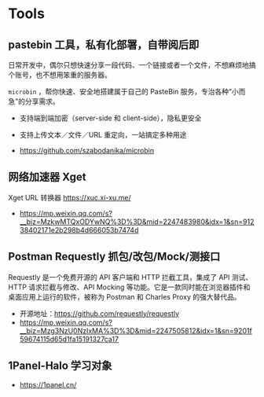 # Tools

## pastebin 工具，私有化部署，自带阅后即


日常开发中，偶尔只想快速分享一段代码、一个链接或者一个文件，不想麻烦地搞个账号，也不想用笨重的服务器。

`microbin` ，帮你快速、安全地搭建属于自己的 PasteBin 服务，专治各种“小而急”的分享需求。

- 支持端到端加密（server-side 和 client-side），隐私更安全
- 支持上传文本／文件／URL 重定向，一站搞定多种用途

- https://github.com/szabodanika/microbin


## 网络加速器 Xget

Xget URL 转换器 https://xuc.xi-xu.me/

- https://mp.weixin.qq.com/s?__biz=MzkwMTQxODYwNQ%3D%3D&mid=2247483980&idx=1&sn=91238402171e2b298b4d666053b7474d

## Postman Requestly 抓包/改包/Mock/测接口

Requestly 是一个免费开源的 API 客户端和 HTTP 拦截工具，集成了 API 测试、HTTP 请求拦截与修改、API Mocking 等功能。它是一款同时能在浏览器插件和桌面应用上运行的软件，被称为 Postman 和 Charles Proxy 的强大替代品。

- 开源地址：https://github.com/requestly/requestly
- https://mp.weixin.qq.com/s?__biz=Mzg3NzU0NzIxMA%3D%3D&mid=2247505812&idx=1&sn=9201f59674115d65d1fa15191327ca17

## 1Panel-Halo 学习对象

- https://1panel.cn/

